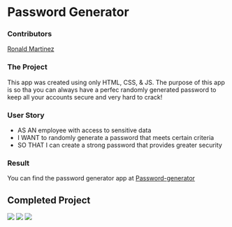 # Password Generator 

### **Contributors**
[Ronald Martinez](https://github.com/RonaldMartinez00)

### **The Project**
This app was created using only HTML, CSS, & JS. The purpose of this app is so tha you can always have a perfec randomly generated password to keep all your accounts secure and very hard to crack!
### **User Story**
* AS AN employee with access to sensitive data
* I WANT to randomly generate a password that meets certain criteria
* SO THAT I can create a strong password that provides greater security

### **Result**


You can find the password generator app at [Password-generator]()

## **Completed Project**
![](/passwordGenerator/Develop/assets/ss1.png)
![](/passwordGenerator/Develop/assets/ss2.png)
![](/passwordGenerator/Develop/assets/ss3.png)



